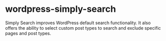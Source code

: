 # wordpress-simply-search
Simply Search improves WordPress default search functionality. It also offers the ability to select custom post types to search and exclude specific pages and post types.
